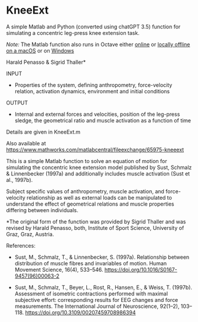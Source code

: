 # KneeExt
A simple Matlab and Python (converted using chatGPT 3.5) function for simulating a concentric leg-press knee extension task.

*Note:* The Matlab function also runs in Octave either [online](https://octave-online.net) or [locally offline on a macOS](https://wiki.octave.org/Octave_for_macOS) or on [Windows](https://wiki.octave.org/Octave_for_Microsoft_Windows)

Harald Penasso & Sigrid Thaller*

INPUT
 - Properties of the system, defining anthropometry, force-velocity relation, activation dynamics, environment and initial conditions
 
OUTPUT
 - Internal and external forces and velocities, position of the leg-press sledge, the geometrical ratio and muscle activation as a function of time
 
Details are given in KneeExt.m

Also available at https://www.mathworks.com/matlabcentral/fileexchange/65975-kneeext

This is a simple Matlab function to solve an equation of motion for simulating the concentric knee extension model published by Sust, Schmalz & Linnenbecker (1997a) and additionally includes muscle activation (Sust et al., 1997b).

Subject specific values of anthropometry, muscle activation, and force-velocity relationship as well as external loads can be manipulated to understand the effect of geometrical relations and muscle properties differing between individuals. 

*The original form of the function was provided by Sigrid Thaller and was revised by Harald Penasso, both, Institute of Sport Science, University of Graz, Graz, Austria. 

References:

- Sust, M., Schmalz, T., & Linnenbecker, S. (1997a). Relationship between distribution of muscle fibres and invariables of motion. Human Movement Science, 16(4), 533–546. https://doi.org/10.1016/S0167-9457(96)00063-2

 - Sust, M., Schmalz, T., Beyer, L., Rost, R., Hansen, E., & Weiss, T. (1997b). Assessment of isometric contractions performed with maximal subjective effort: corresponding results for EEG changes and force measurements. The International Journal of Neuroscience, 92(1–2), 103–118. https://doi.org/10.3109/00207459708986394
